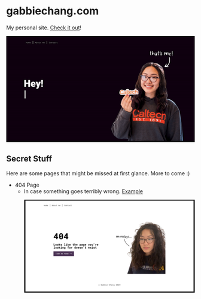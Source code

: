 # gabbiechang.com
My personal site.
[Check it out](http://www.gabbiechang.com/ "Gabbie's personal website")!

<p align="center">
    <img src="https://github.com/gabbiechang/gabbiechang.github.io/blob/master/Screenshots/portfolioHome.gif"><br>
</p>

## Secret Stuff
Here are some pages that might be missed at first glance. More to come :)
* 404 Page
  * In case something goes terribly wrong. [Example](http://www.gabbiechang.com/iAin'tNeverSeenTwoPrettyBestFriends "Example 404 Page")
        <p align="left">
            <img src="https://github.com/gabbiechang/gabbiechang.github.io/blob/master/Screenshots/404.png" width="700">
        </p>
